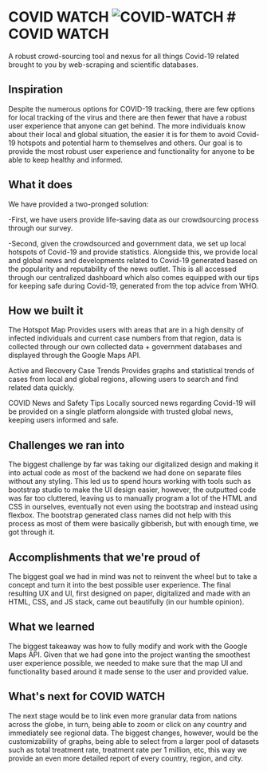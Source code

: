 # COVID WATCH  ![COVID-WATCH](https://cdn.discordapp.com/attachments/726220926139629639/731927255759978576/ICON.png) # COVID WATCH


A robust crowd-sourcing tool and nexus for all things Covid-19 related brought to you by web-scraping and scientific databases. 


## Inspiration
Despite the numerous options for COVID-19 tracking, there are few options for local tracking of the virus and there are then fewer that have a robust user experience that anyone can get behind.
The more individuals know about their local and global situation, the easier it is for them to avoid Covid-19 hotspots and potential harm to themselves and others. Our goal is to provide the most robust user experience and functionality for anyone to be able to keep healthy and informed.
## What it does
We have provided a two-pronged solution:

-First, we have users provide life-saving data as our crowdsourcing process through our survey.

-Second, given the crowdsourced and government data, we set up local hotspots of Covid-19 and provide statistics. Alongside this, we provide local and global news and developments related to Covid-19 generated based on the popularity and reputability of the news outlet. This is all accessed through our centralized dashboard which also comes equipped with our tips for keeping safe during Covid-19, generated from the top advice from WHO. 

## How we built it
The Hotspot Map
Provides users with areas that are in a high density of infected individuals and current case numbers from that region, data is collected through our own collected data + government databases and displayed through the Google Maps API. 

Active and Recovery Case Trends
Provides graphs and statistical trends of cases from local and global regions, allowing users to search and find related data quickly.

COVID News and Safety Tips
Locally sourced news regarding Covid-19 will be provided on a single platform alongside with trusted global news, keeping users informed and safe.

## Challenges we ran into
The biggest challenge by far was taking our digitalized design and making it into actual code as most of the backend we had done on separate files without any styling. This led us to spend hours working with tools such as bootstrap studio to make the UI design easier, however, the outputted code was far too cluttered, leaving us to manually program a lot of the HTML and CSS in ourselves, eventually not even using the bootstrap and instead using flexbox. The bootstrap generated class names did not help with this process as most of them were basically gibberish, but with enough time, we got through it. 

## Accomplishments that we're proud of
The biggest goal we had in mind was not to reinvent the wheel but to take a concept and turn it into the best possible user experience. The final resulting UX and UI, first designed on paper, digitalized and made with an HTML, CSS, and JS stack, came out beautifully (in our humble opinion).

## What we learned
The biggest takeaway was how to fully modify and work with the Google Maps API. Given that we had gone into the project wanting the smoothest user experience possible, we needed to make sure that the map UI and functionality based around it made sense to the user and provided value. 

## What's next for COVID WATCH
The next stage would be to link even more granular data from nations across the globe, in turn, being able to zoom or click on any country and immediately see regional data. The biggest changes, however, would be the customizability of graphs, being able to select from a larger pool of datasets such as total treatment rate, treatment rate per 1 million, etc, this way we provide an even more detailed report of every country, region, and city. 
